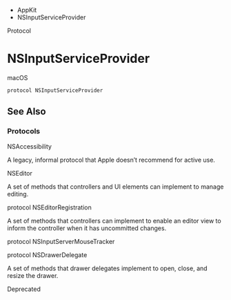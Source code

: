 

- AppKit
-  NSInputServiceProvider 

Protocol

# NSInputServiceProvider

macOS

``` source
protocol NSInputServiceProvider
```

## See Also

### Protocols

NSAccessibility

A legacy, informal protocol that Apple doesn’t recommend for active use.

NSEditor

A set of methods that controllers and UI elements can implement to manage editing.

protocol NSEditorRegistration

A set of methods that controllers can implement to enable an editor view to inform the controller when it has uncommitted changes.

protocol NSInputServerMouseTracker

protocol NSDrawerDelegate

A set of methods that drawer delegates implement to open, close, and resize the drawer.

Deprecated

